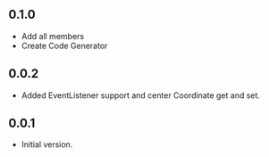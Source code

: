 ## 0.1.0
- Add all members
- Create Code Generator

## 0.0.2
- Added EventListener support and center Coordinate get and set.

## 0.0.1
- Initial version.
